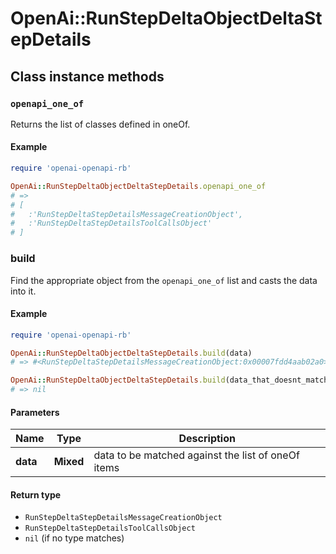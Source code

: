 # OpenAi::RunStepDeltaObjectDeltaStepDetails

## Class instance methods

### `openapi_one_of`

Returns the list of classes defined in oneOf.

#### Example

```ruby
require 'openai-openapi-rb'

OpenAi::RunStepDeltaObjectDeltaStepDetails.openapi_one_of
# =>
# [
#   :'RunStepDeltaStepDetailsMessageCreationObject',
#   :'RunStepDeltaStepDetailsToolCallsObject'
# ]
```

### build

Find the appropriate object from the `openapi_one_of` list and casts the data into it.

#### Example

```ruby
require 'openai-openapi-rb'

OpenAi::RunStepDeltaObjectDeltaStepDetails.build(data)
# => #<RunStepDeltaStepDetailsMessageCreationObject:0x00007fdd4aab02a0>

OpenAi::RunStepDeltaObjectDeltaStepDetails.build(data_that_doesnt_match)
# => nil
```

#### Parameters

| Name | Type | Description |
| ---- | ---- | ----------- |
| **data** | **Mixed** | data to be matched against the list of oneOf items |

#### Return type

- `RunStepDeltaStepDetailsMessageCreationObject`
- `RunStepDeltaStepDetailsToolCallsObject`
- `nil` (if no type matches)

